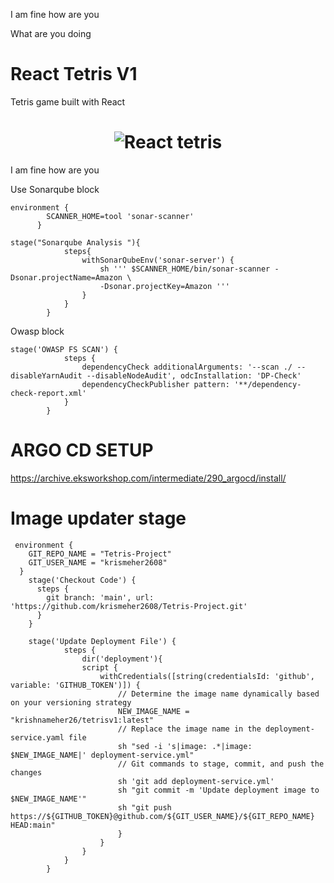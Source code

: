 I am fine how are you

What are you doing

# React Tetris V1

Tetris game built with React

<h1 align="center">
  <img alt="React tetris " title="#React tetris desktop" src="./images/game.jpg" />
</h1>

I am fine how are you

Use Sonarqube block

```
environment {
        SCANNER_HOME=tool 'sonar-scanner'
      }

stage("Sonarqube Analysis "){
            steps{
                withSonarQubeEnv('sonar-server') {
                    sh ''' $SCANNER_HOME/bin/sonar-scanner -Dsonar.projectName=Amazon \
                    -Dsonar.projectKey=Amazon '''
                }
            }
        }
```

Owasp block

```
stage('OWASP FS SCAN') {
            steps {
                dependencyCheck additionalArguments: '--scan ./ --disableYarnAudit --disableNodeAudit', odcInstallation: 'DP-Check'
                dependencyCheckPublisher pattern: '**/dependency-check-report.xml'
            }
        }
```

# ARGO CD SETUP

https://archive.eksworkshop.com/intermediate/290_argocd/install/

# Image updater stage

```
 environment {
    GIT_REPO_NAME = "Tetris-Project"
    GIT_USER_NAME = "krismeher2608"
  }
    stage('Checkout Code') {
      steps {
        git branch: 'main', url: 'https://github.com/krismeher2608/Tetris-Project.git'
      }
    }

    stage('Update Deployment File') {
            steps {
                dir('deployment'){
                script {
                    withCredentials([string(credentialsId: 'github', variable: 'GITHUB_TOKEN')]) {
                        // Determine the image name dynamically based on your versioning strategy
                        NEW_IMAGE_NAME = "krishnameher26/tetrisv1:latest"
                        // Replace the image name in the deployment-service.yaml file
                        sh "sed -i 's|image: .*|image: $NEW_IMAGE_NAME|' deployment-service.yml"
                        // Git commands to stage, commit, and push the changes
                        sh 'git add deployment-service.yml'
                        sh "git commit -m 'Update deployment image to $NEW_IMAGE_NAME'"
                        sh "git push https://${GITHUB_TOKEN}@github.com/${GIT_USER_NAME}/${GIT_REPO_NAME} HEAD:main"
                        }
                    }
                }
            }
        }

```
